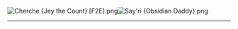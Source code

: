![Cherche {Jey the Count} [F2E].png](https://raw.githubusercontent.com/Klokinator/FE-Repo/main/Portrait%20Repository/FE13%20Mugs%20(Awakening)/Halfbodies/Cherche%20%7BJey%20the%20Count%7D%20%5BF2E%5D.png "Cherche {Jey the Count} [F2E].png")![Say'ri {Obsidian Daddy}.png](https://raw.githubusercontent.com/Klokinator/FE-Repo/main/Portrait%20Repository/FE13%20Mugs%20(Awakening)/Halfbodies/Say'ri%20(Obsidian%20Daddy).png "Say'ri {Obsidian Daddy}.png")



----

